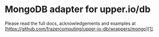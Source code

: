 # MongoDB adapter for upper.io/db

Please read the full docs, acknowledgements and examples at
[https://github.com/frazercomputing/upper-io-db/wrappers/mongo][1].

[1]: https://github.com/frazercomputing/upper-io-db/wrappers/mongo

